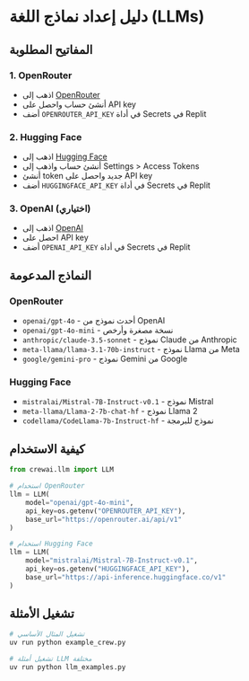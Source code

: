 
# دليل إعداد نماذج اللغة (LLMs)

## المفاتيح المطلوبة

### 1. OpenRouter
- اذهب إلى [OpenRouter](https://openrouter.ai)
- أنشئ حساب واحصل على API key
- أضف `OPENROUTER_API_KEY` في أداة Secrets في Replit

### 2. Hugging Face
- اذهب إلى [Hugging Face](https://huggingface.co)
- أنشئ حساب واذهب إلى Settings > Access Tokens
- أنشئ token جديد واحصل على API key
- أضف `HUGGINGFACE_API_KEY` في أداة Secrets في Replit

### 3. OpenAI (اختياري)
- اذهب إلى [OpenAI](https://platform.openai.com)
- احصل على API key
- أضف `OPENAI_API_KEY` في أداة Secrets في Replit

## النماذج المدعومة

### OpenRouter
- `openai/gpt-4o` - أحدث نموذج من OpenAI
- `openai/gpt-4o-mini` - نسخة مصغرة وأرخص
- `anthropic/claude-3.5-sonnet` - نموذج Claude من Anthropic
- `meta-llama/llama-3.1-70b-instruct` - نموذج Llama من Meta
- `google/gemini-pro` - نموذج Gemini من Google

### Hugging Face
- `mistralai/Mistral-7B-Instruct-v0.1` - نموذج Mistral
- `meta-llama/Llama-2-7b-chat-hf` - نموذج Llama 2
- `codellama/CodeLlama-7b-Instruct-hf` - نموذج للبرمجة

## كيفية الاستخدام

```python
from crewai.llm import LLM

# استخدام OpenRouter
llm = LLM(
    model="openai/gpt-4o-mini",
    api_key=os.getenv("OPENROUTER_API_KEY"),
    base_url="https://openrouter.ai/api/v1"
)

# استخدام Hugging Face  
llm = LLM(
    model="mistralai/Mistral-7B-Instruct-v0.1",
    api_key=os.getenv("HUGGINGFACE_API_KEY"),
    base_url="https://api-inference.huggingface.co/v1"
)
```

## تشغيل الأمثلة

```bash
# تشغيل المثال الأساسي
uv run python example_crew.py

# تشغيل أمثلة LLM مختلفة
uv run python llm_examples.py
```
